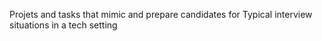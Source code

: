 Projets and tasks that mimic and prepare candidates for Typical interview situations in a tech setting 
